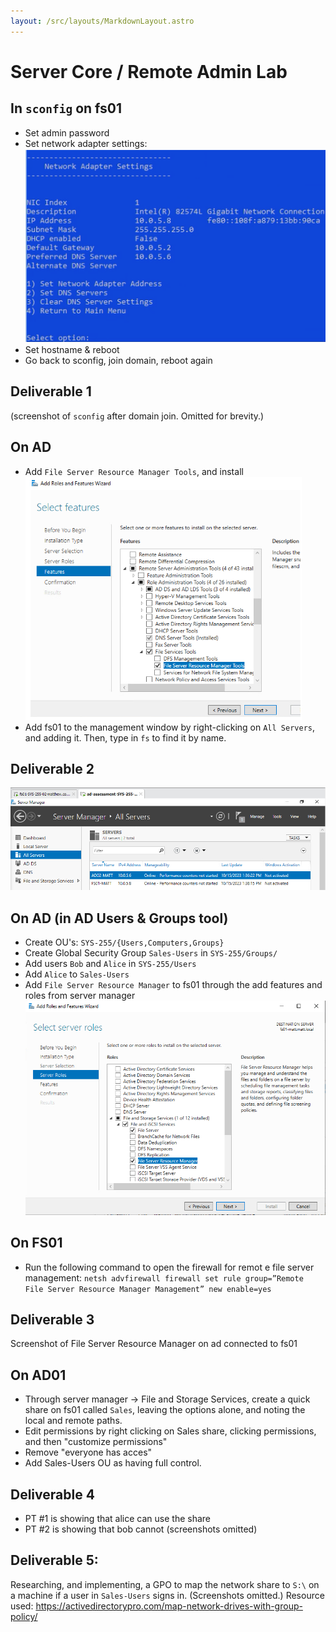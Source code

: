 ```yaml
---
layout: /src/layouts/MarkdownLayout.astro
---
```

# Server Core / Remote Admin Lab

## In `sconfig` on fs01
* Set admin password
* Set network adapter settings:
    ![fs network](/public/images/nconfig.png)
* Set hostname & reboot
* Go back to sconfig, join domain, reboot again

## Deliverable 1
(screenshot of `sconfig` after domain join. Omitted for brevity.)

## On AD
* Add `File Server Resource Manager Tools`, and install
![Add feature wizard](/public/images/roles-feats.png)
* Add fs01 to the management window by right-clicking on `All Servers`, and adding it. Then, type in `fs` to find it by name.
 
## Deliverable 2
![Screenshot of both servers in the admin panel](/public/images/rsat-del2.png)

## On AD (in AD Users & Groups tool)
* Create OU's: `SYS-255/{Users,Computers,Groups}`
* Create Global Security Group `Sales-Users` in `SYS-255/Groups/`
* Add users `Bob` and `Alice` in `SYS-255/Users`
* Add `Alice` to `Sales-Users`
* Add `File Server Resource Manager` to fs01 through the add features and roles from server manager
    ![Tree view of features added](/public/images/rsat-arfw.png)

## On FS01
* Run the following command to open the firewall for remot e file server management: `netsh advfirewall firewall set rule group=”Remote File Server Resource Manager Management” new enable=yes`

## Deliverable 3
Screenshot of File Server Resource Manager on ad connected to fs01

## On AD01
* Through server manager -> File and Storage Services, create a quick share on fs01 called `Sales`, leaving the options alone, and noting the local and remote paths.
* Edit permissions by right clicking on Sales share, clicking permissions, and then "customize permissions"
* Remove "everyone has acces"
* Add Sales-Users OU as having full control.

## Deliverable 4
* PT #1 is showing that alice can use the share
* PT #2 is showing that bob cannot
(screenshots omitted)

## Deliverable 5:
Researching, and implementing, a GPO to map the network share to `S:\` on a machine if a user in `Sales-Users` signs in.
(Screenshots omitted.)
Resource used: https://activedirectorypro.com/map-network-drives-with-group-policy/
